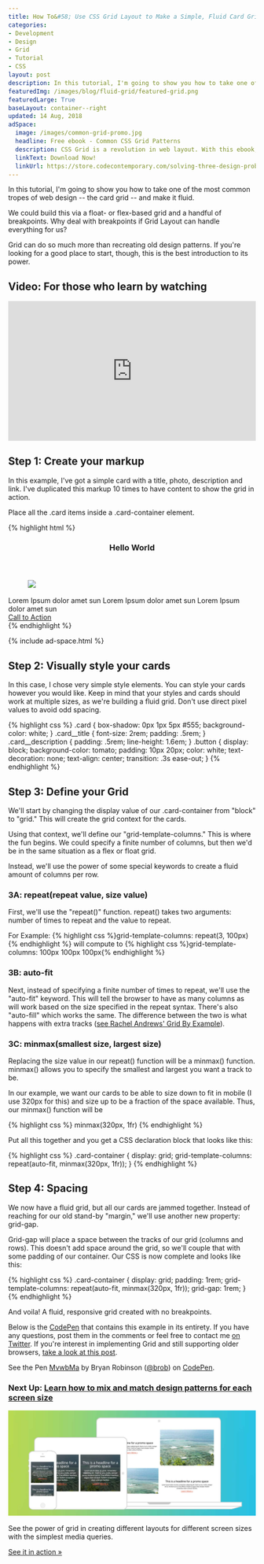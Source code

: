 ```yaml
---
title: How To&#58; Use CSS Grid Layout to Make a Simple, Fluid Card Grid
categories:
- Development
- Design
- Grid
- Tutorial
- CSS
layout: post
description: In this tutorial, I'm going to show you how to take one of the most common tropes of web design -- the card grid -- and make it fluid. 
featuredImg: /images/blog/fluid-grid/featured-grid.png
featuredLarge: True
baseLayout: container--right
updated: 14 Aug, 2018
adSpace: 
  image: /images/common-grid-promo.jpg
  headline: Free ebook - Common CSS Grid Patterns
  description: CSS Grid is a revolution in web layout. With this ebook, I cover 3 design patterns that Grid solves easier, better and more creatively to help push our designs in better directions.
  linkText: Download Now!
  linkUrl: https://store.codecontemporary.com/solving-three-design-problems-with-css-grid/buy
---
```


In this tutorial, I'm going to show you how to take one of the most common tropes of web design -- the card grid -- and make it fluid. 

We could build this via a float- or flex-based grid and a handful of breakpoints. Why deal with breakpoints if Grid Layout can handle everything for us?

Grid can do so much more than recreating old design patterns. If you're looking for a good place to start, though, this is the best introduction to its power.

## Video: For those who learn by watching
<div class="" style="position: relative;
    width: 100%;
    height: 0;
    padding-bottom: 56.25%; margin-bottom: 1rem;">
<iframe style="position: absolute;
            top: 0;
            left: 0;
            width: 100%;
            height: 100%;" width="560" height="315" src="https://www.youtube.com/embed/5fUKd2kDTzc" frameborder="0" allow="autoplay; encrypted-media" allowfullscreen></iframe>
</div>

## Step 1: Create your markup

In this example, I've got a simple card with a title, photo, description and link. I've duplicated this markup 10 times to have content to show the grid in action.

Place all the .card items inside a .card-container element.

<div class="pull-1">
{% highlight html %}
<section class="card-container">
    <article class="card">
        <header class="card__title">
            <h3>Hello World</h3>
        </header>
        <figure class="card__thumbnail">
            <img src="http://placekitten.com/700/287">
        </figure>
        <main class="card__description">
            Lorem Ipsum dolor amet sun Lorem Ipsum dolor amet sun Lorem Ipsum dolor amet sun
        </main>
        <a href="#" class="button">Call to Action</a>
    </article>
</section>
{% endhighlight %}
</div>

{% include ad-space.html %}

## Step 2: Visually style your cards

In this case, I chose very simple style elements. You can style your cards however you would like. Keep in mind that your styles and cards should work at multiple sizes, as we're building a fluid grid. Don't use direct pixel values to avoid odd spacing.

{% highlight css %}
.card {
    box-shadow: 0px 1px 5px #555;
    background-color: white;
}
.card__title {
    font-size: 2rem;
    padding: .5rem;
}
.card__description {
    padding: .5rem;
    line-height: 1.6em;
}
.button {
    display: block;
    background-color: tomato;
    padding: 10px 20px;
    color: white;
    text-decoration: none;
    text-align: center;
    transition: .3s ease-out;
}
{% endhighlight %}

## Step 3: Define your Grid

We'll start by changing the display value of our .card-container from "block" to "grid." This will create the grid context for the cards.

Using that context, we'll define our "grid-template-columns." This is where the fun begins. We could specify a finite number of columns, but then we'd be in the same situation as a flex or float grid.

Instead, we'll use the power of some special keywords to create a fluid amount of columns per row.

### 3A: repeat(repeat value, size value)

First, we'll use the "repeat()" function. repeat() takes two arguments: number of times to repeat and the value to repeat.

For Example:
{% highlight css %}grid-template-columns: repeat(3, 100px){% endhighlight %}
will compute to
{% highlight css %}grid-template-columns: 100px 100px 100px{% endhighlight %}

### 3B: auto-fit

Next, instead of specifying a finite number of times to repeat, we'll use the "auto-fit" keyword. This will tell the browser to have as many columns as will work based on the size specified in the repeat syntax. There's also "auto-fill" which works the same. The difference between the two is what happens with extra tracks ([see Rachel Andrews' Grid By Example](https://gridbyexample.com/examples/example37/)).

### 3C: minmax(smallest size, largest size)

Replacing the size value in our repeat() function will be a minmax() function. minmax() allows you to specify the smallest and largest you want a track to be.

In our example, we want our cards to be able to size down to fit in mobile (I use 320px for this) and size up to be a fraction of the space available. Thus, our minmax() function will be

{% highlight css %}
minmax(320px, 1fr)
{% endhighlight %}

Put all this together and you get a CSS declaration block that looks like this:

{% highlight css %}
.card-container {
    display: grid;
    grid-template-columns: repeat(auto-fit, minmax(320px, 1fr));
}
{% endhighlight %}

## Step 4: Spacing

We now have a fluid grid, but all our cards are jammed together. Instead of reaching for our old stand-by "margin," we'll use another new property: grid-gap.

Grid-gap will place a space between the tracks of our grid (columns and rows). This doesn't add space around the grid, so we'll couple that with some padding of our container. Our CSS is now complete and looks like this:

{% highlight css %}
.card-container {
    display: grid;
    padding: 1rem;
    grid-template-columns: repeat(auto-fit, minmax(320px, 1fr));
    grid-gap: 1rem;
}
{% endhighlight %}


And voila! A fluid, responsive grid created with no breakpoints.

 
Below is the [CodePen](https://codepen.io/brob/pen/MvwbMa?editors=1100) that contains this example in its entirety. If you have any questions, post them in the comments or feel free to contact me [on Twitter](http://twitter.com/brob/). If you're interest in implementing Grid and still supporting older browsers, [take a look at this post](/blog/2017/01/18/your-code-should-fall-forward/).

<p data-height="500" data-theme-id="26704" data-slug-hash="MvwbMa" data-default-tab="result" data-user="brob" data-embed-version="2" data-pen-title="MvwbMa" class="codepen">See the Pen <a href="https://codepen.io/brob/pen/MvwbMa/">MvwbMa</a> by Bryan Robinson (<a href="https://codepen.io/brob">@brob</a>) on <a href="https://codepen.io">CodePen</a>.</p>
<script async src="https://production-assets.codepen.io/assets/embed/ei.js"></script>

### Next Up: [Learn how to mix and match design patterns for each screen size](/blog/2018/06/13/how-to-use-css-grid-to-mix-and-match-design-patterns/)
![Various design patterns per screen size using grid](/images/responsive-grid-break-design.jpg)

See the power of grid in creating different layouts for different screen sizes with the simplest media queries.

[See it in action &raquo;](/blog/2018/06/13/how-to-use-css-grid-to-mix-and-match-design-patterns/)